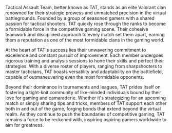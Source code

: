 
Tactical Assault Team, better known as TAT, stands as an elite Valorant clan renowned for their strategic prowess and unmatched precision in the virtual battlegrounds. 
Founded by a group of seasoned gamers with a shared passion for tactical shooters, TAT quickly rose through the ranks to become a formidable force in the competitive gaming scene. 
Their cohesive teamwork and disciplined approach to every match set them apart, earning them a reputation as one of the most formidable clans in the gaming world.

At the heart of TAT's success lies their unwavering commitment to excellence and constant pursuit of improvement. 
Each member undergoes rigorous training and analysis sessions to hone their skills and perfect their strategies. 
With a diverse roster of players, ranging from sharpshooters to master tacticians, TAT boasts versatility and adaptability on the battlefield, capable of outmaneuvering even the most formidable opponents.

Beyond their dominance in tournaments and leagues, TAT prides itself on fostering a tight-knit community of like-minded individuals bound by their love for gaming and camaraderie. 
Whether it's strategizing for an upcoming match or simply sharing tips and tricks, members of TAT support each other both in and out of the game, forging bonds that extend beyond the virtual realm.
As they continue to push the boundaries of competitive gaming, TAT remains a force to be reckoned with, inspiring aspiring gamers worldwide to aim for greatness.
